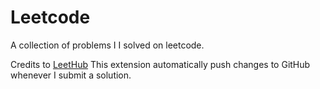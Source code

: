 # Leetcode

A collection of problems I I solved on leetcode.

Credits to [LeetHub](https://github.com/QasimWani/LeetHub) This extension automatically push changes to GitHub whenever I submit a solution.
